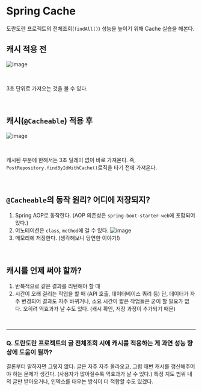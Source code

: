 # Spring Cache

도란도란 프로젝트의 전체조회(`findAll()`) 성능을 높이기 위해 Cache 실습을 해본다.

## 캐시 적용 전
![image](https://user-images.githubusercontent.com/19922698/96353048-88a4ae00-1103-11eb-9965-bf1b46174d51.png)

<br/>

3초 단위로 가져오는 것을 볼 수 있다. 

<br/>

## 캐시(`@Cacheable`) 적용 후
![image](https://user-images.githubusercontent.com/19922698/96353173-b3dbcd00-1104-11eb-9ccc-7f089ea38f8c.png)

<br/>

캐시된 부분에 한해서는 3초 딜레이 없이 바로 가져온다.
즉, `PostRepository.findByIdWithCache()`로직을 타기 전에 가져온다.

<br/>

## `@Cacheable`의 동작 원리? 어디에 저장되지?
1. Spring AOP로 동작한다. (AOP 의존성은 `spring-boot-starter-web`에 포함되어 있다.)
2. 어노테이션은 `class`, `method`에 걸 수 있다.
![image](https://user-images.githubusercontent.com/19922698/96353630-e5569780-1108-11eb-9069-e4548f2b462a.png)
3. 메모리에 저장한다. (생각해보니 당연한 이야기!)

<br/>

## 캐시를 언제 써야 할까?
1. 반복적으로 같은 결과를 리턴해야 할 때
2. 시간이 오래 걸리는 작업을 할 때 (API 호출, 데이터베이스 쿼리 등)
    단, 데이터가 자주 변경되어 결과도 자주 바뀌거나, 소요 시간이 짧은 작업들은 굳이 할 필요가 없다. 오히려 역효과가 날 수도 있다. (캐시 확인, 저장 과정이 추가되기 때문)
    
    
<br/>

---

### Q. 도란도란 프로젝트의 글 전체조회 시에 캐시를 적용하는 게 과연 성능 향상에 도움이 될까?

결론부터 말하자면 그렇지 않다. 글은 자주 자주 올라오고, 그럼 매번 캐시를 갱신해주어야 하는 문제가 생긴다. (사용자가 많아질수록 역효과가 날 수 있다.)
특정 지도 범위 내의 글만 받아오거나, 인덱스를 태우는 방식이 더 적합할 수도 있겠다.  